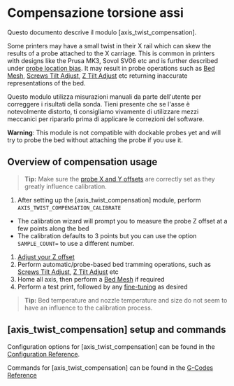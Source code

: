 # Compensazione torsione assi

Questo documento descrive il modulo [axis_twist_compensation].

Some printers may have a small twist in their X rail which can skew the results of a probe attached to the X carriage. This is common in printers with designs like the Prusa MK3, Sovol SV06 etc and is further described under [probe location
bias](Probe_Calibrate.md#location-bias-check). It may result in probe operations such as [Bed Mesh](Bed_Mesh.md), [Screws Tilt Adjust](G-Codes.md#screws_tilt_adjust), [Z Tilt Adjust](G-Codes.md#z_tilt_adjust) etc returning inaccurate representations of the bed.

Questo modulo utilizza misurazioni manuali da parte dell'utente per correggere i risultati della sonda. Tieni presente che se l'asse è notevolmente distorto, ti consigliamo vivamente di utilizzare mezzi meccanici per ripararlo prima di applicare le correzioni del software.

**Warning**: This module is not compatible with dockable probes yet and will try to probe the bed without attaching the probe if you use it.

## Overview of compensation usage

> **Tip:** Make sure the [probe X and Y offsets](Config_Reference.md#probe) are correctly set as they greatly influence calibration.

1. After setting up the [axis_twist_compensation] module, perform `AXIS_TWIST_COMPENSATION_CALIBRATE`

* The calibration wizard will prompt you to measure the probe Z offset at a few points along the bed
* The calibration defaults to 3 points but you can use the option `SAMPLE_COUNT=` to use a different number.

1. [Adjust your Z offset](Probe_Calibrate.md#calibrating-probe-z-offset)
1. Perform automatic/probe-based bed tramming operations, such as [Screws Tilt Adjust](G-Codes.md#screws_tilt_adjust), [Z Tilt Adjust](G-Codes.md#z_tilt_adjust) etc
1. Home all axis, then perform a [Bed Mesh](Bed_Mesh.md) if required
1. Perform a test print, followed by any [fine-tuning](Axis_Twist_Compensation.md#fine-tuning) as desired

> **Tip:** Bed temperature and nozzle temperature and size do not seem to have an influence to the calibration process.

## [axis_twist_compensation] setup and commands

Configuration options for [axis_twist_compensation] can be found in the [Configuration Reference](Config_Reference.md#axis_twist_compensation).

Commands for [axis_twist_compensation] can be found in the [G-Codes Reference](G-Codes.md#axis_twist_compensation)

